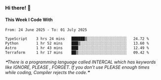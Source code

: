 ### Hi there! 👋

#### This Week I Code With
<!--START_SECTION:waka-->

```txt
From: 24 June 2025 - To: 01 July 2025

TypeScript    3 hrs 24 mins   ██████▒░░░░░░░░░░░░░░░░░░   24.72 %
Python        1 hr 52 mins    ███▒░░░░░░░░░░░░░░░░░░░░░   13.60 %
Astro         1 hr 43 mins    ███░░░░░░░░░░░░░░░░░░░░░░   12.49 %
Terraform     1 hr 17 mins    ██▒░░░░░░░░░░░░░░░░░░░░░░   09.42 %
```

<!--END_SECTION:waka-->

<!--STARTS_HERE_QUOTE_README-->
<i>❝There is a programming language called INTERCAL which has keywords like IGNORE, PLEASE , FORGET. If you don’t use PLEASE enough times while coding, Compiler rejects the code.❞</i>
<!--ENDS_HERE_QUOTE_README-->
